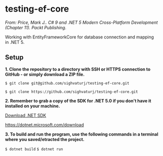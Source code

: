 # testing-ef-core
*From: Price, Mark J.. C# 9 and .NET 5 Modern Cross-Platform Development (Chapter 11). Packt Publishing.*

Working with EntityFrameworkCore for database connection and mapping in .NET 5.

## Setup

**1. Clone the repository to a directory with SSH or HTTPS connection to GitHub - or simply download a ZIP file.**

`$ git clone git@github.com/sighvaturj/testing-ef-core.git`

`$ git clone https://github.com/sighvaturj/testing-ef-core.git`

**2. Remember to grab a copy of the SDK for .NET 5.0 if you don't have it installed on your machine.**

[Download .NET SDK](https://dotnet.microsoft.com/download)

https://dotnet.microsoft.com/download

**3. To build and run the program, use the following commands in a terminal where you saved/etracted the project.**

`$ dotnet build`
`$ dotnet run`
